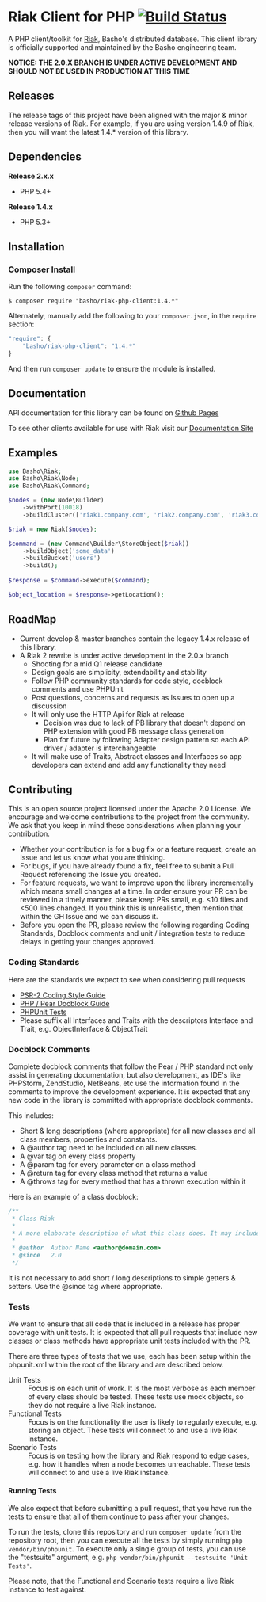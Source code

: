 # Riak Client for PHP [![Build Status](https://secure.travis-ci.org/basho/riak-php-client.png?branch=master)](http://travis-ci.org/basho/riak-php-client)
A PHP client/toolkit for [Riak](http://basho.com/riak/), Basho's distributed database. This client library is officially supported and maintained by the Basho engineering team.

**NOTICE: THE 2.0.X BRANCH IS UNDER ACTIVE DEVELOPMENT AND SHOULD NOT BE USED IN PRODUCTION AT THIS TIME**

## Releases
The release tags of this project have been aligned with the major & minor release versions of Riak. For example, if you are using version 1.4.9 of Riak, then you will want the latest 1.4.* version of this library.

## Dependencies
**Release 2.x.x**
* PHP 5.4+

**Release 1.4.x**
* PHP 5.3+

## Installation
### Composer Install
Run the following `composer` command:

```console
$ composer require "basho/riak-php-client:1.4.*"
```

Alternately, manually add the following to your `composer.json`, in the `require` section:

```javascript
"require": {
    "basho/riak-php-client": "1.4.*"
}
```

And then run `composer update` to ensure the module is installed.

## Documentation
API documentation for this library can be found on [Github Pages](http://basho.github.com/riak-php-client)

To see other clients available for use with Riak visit our
[Documentation Site](http://docs.basho.com/riak/latest/dev/using/libraries)

## Examples
```php
use Basho\Riak;
use Basho\Riak\Node;
use Basho\Riak\Command;

$nodes = (new Node\Builder)
    ->withPort(10018)
    ->buildCluster(['riak1.company.com', 'riak2.company.com', 'riak3.company.com',]);

$riak = new Riak($nodes);

$command = (new Command\Builder\StoreObject($riak))
    ->buildObject('some_data')
    ->buildBucket('users')
    ->build();
    
$response = $command->execute($command);

$object_location = $response->getLocation();
```

## RoadMap
* Current develop & master branches contain the legacy 1.4.x release of this library.
* A Riak 2 rewrite is under active development in the 2.0.x branch
  * Shooting for a mid Q1 release candidate
  * Design goals are simplicity, extendability and stability
  * Follow PHP community standards for code style, docblock comments and use PHPUnit
  * Post questions, concerns and requests as Issues to open up a discussion
  * It will only use the HTTP Api for Riak at release
    * Decision was due to lack of PB library that doesn't depend on PHP extension with good PB message class generation
    * Plan for future by following Adapter design pattern so each API driver / adapter is interchangeable
  * It will make use of Traits, Abstract classes and Interfaces so app developers can extend and add any functionality they need

## Contributing
This is an open source project licensed under the Apache 2.0 License. We encourage and welcome contributions to the project from the community. We ask that you keep in mind these considerations when planning your contribution.

* Whether your contribution is for a bug fix or a feature request, create an Issue and let us know what you are thinking.
* For bugs, if you have already found a fix, feel free to submit a Pull Request referencing the Issue you created.
* For feature requests, we want to improve upon the library incrementally which means small changes at a time. In order ensure your PR can be reviewed in a timely manner, please keep PRs small, e.g. <10 files and <500 lines changed. If you think this is unrealistic, then mention that within the GH Issue and we can discuss it.
* Before you open the PR, please review the following regarding Coding Standards, Docblock comments and unit / integration tests to reduce delays in getting your changes approved.

### Coding Standards
Here are the standards we expect to see when considering pull requests

* [PSR-2 Coding Style Guide](https://github.com/php-fig/fig-standards/blob/master/accepted/PSR-2-coding-style-guide.md)
* [PHP / Pear Docblock Guide](http://pear.php.net/manual/en/standards.sample.php)
* [PHPUnit Tests](https://phpunit.de/manual/current/en/phpunit-book.html)
* Please suffix all Interfaces and Traits with the descriptors Interface and Trait, e.g. ObjectInterface & ObjectTrait

### Docblock Comments
Complete docblock comments that follow the Pear / PHP standard not only assist in generating documentation, but also development, as IDE's like PHPStorm, ZendStudio, NetBeans, etc use the information found in the comments to improve the development experience. It is expected that any new code in the library is committed with appropriate docblock comments.

This includes:

* Short & long descriptions (where appropriate) for all new classes and all class members, properties and constants.
* A @author tag need to be included on all new classes.
* A @var tag on every class property
* A @param tag for every parameter on a class method
* A @return tag for every class method that returns a value
* A @throws tag for every method that has a thrown execution within it 

Here is an example of a class docblock:
```php
/**
 * Class Riak
 *
 * A more elaborate description of what this class does. It may include warnings, limitations or examples.
 *
 * @author  Author Name <author@domain.com>
 * @since   2.0
 */
```

It is not necessary to add short / long descriptions to simple getters & setters. Use the @since tag where appropriate.

### Tests
We want to ensure that all code that is included in a release has proper coverage with unit tests. It is expected that
all pull requests that include new classes or class methods have appropriate unit tests included with the PR.

There are three types of tests that we use, each has been setup within the phpunit.xml within the root of the library and are described below.
<dl>
<dt>Unit Tests</dt>
<dd>Focus is on each unit of work. It is the most verbose as each member of every class should be tested. These tests use mock objects, so they do not require a live Riak instance.</dd>
<dt>Functional Tests</dt>
<dd>Focus is on the functionality the user is likely to regularly execute, e.g. storing an object. These tests will connect to and use a live Riak instance.</dd>
<dt>Scenario Tests</dt>
<dd>Focus is on testing how the library and Riak respond to edge cases, e.g. how it handles when a node becomes unreachable. These tests will connect to and use a live Riak instance.</dd>
</dl>

#### Running Tests
We also expect that before submitting a pull request, that you have run the tests to ensure that all of them continue to pass after your changes.

To run the tests, clone this repository and run `composer update` from the repository root, then you can execute all the tests by simply running `php vendor/bin/phpunit`. To execute only a single group of tests, you can use the "testsuite" argument, e.g. `php vendor/bin/phpunit --testsuite 'Unit Tests'`.

Please note, that the Functional and Scenario tests require a live Riak instance to test against.